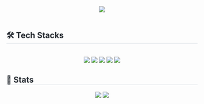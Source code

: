<div align= "center">
    <img src="https://capsule-render.vercel.app/api?type=waving&color=d5aeea&height=180&text=doha's%20github&animation=&fontColor=ffffff&fontSize=50" />
    </div>
    <div style="text-align: left;"> 
<!--     <div style="font-weight: 700; font-size: 15px; text-align: left; color: #282d33;"> 백엔드 개발자를 꿈꾸는 김도하입니다. 👋 </div>  -->
    </div>
    <br>
    <div style="text-align: left;">
    <h2 style="border-bottom: 1px solid #d8dee4; color: #282d33;"> 🛠️ Tech Stacks </h2> <br> 
    <div  align= "center"> <img src="https://img.shields.io/badge/Java-007396?style=for-the-badge&logo=Java&logoColor=white">
          <img src="https://img.shields.io/badge/Spring Boot-6DB33F?style=for-the-badge&logo=Spring Boot&logoColor=white">
          <img src="https://img.shields.io/badge/MySQL-4479A1?style=for-the-badge&logo=MySQL&logoColor=white">
          <img src="https://img.shields.io/badge/Docker-2496ED?style=for-the-badge&logo=Docker&logoColor=white">
          <img src="https://img.shields.io/badge/Github-181717?style=for-the-badge&logo=Github&logoColor=white">
          <br/></div>
    </div>
    <div style="text-align: left;"> 
    <h2 style="border-bottom: 1px solid #d8dee4; color: #282d33;"> 🏅 Stats </h2> <div align= "center"> <img src="https://github-readme-stats.vercel.app/api?username=dohaahi&bg_color=180,00000000,&title_color=000000&text_color=000000"
         /> <img src="https://github-readme-stats.vercel.app/api/top-langs/?username=dohaahi&layout=compact&bg_color=180,00000000,&title_color=000000&text_color=000000"
           /> </div> 
    </div>
    
